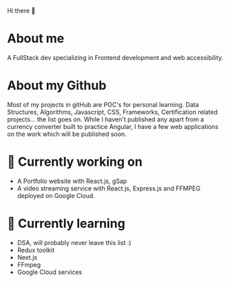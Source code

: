 Hi there 👋

# About me
A FullStack dev specializing in Frontend development and web accessibility.

# About my Github
Most of my projects in gitHub are POC's for personal learning. Data Structures, Algorithms, Javascript, CSS, Frameworks, Certification related projects... the list goes on. While I haven't published any apart from a currency converter built to practice Angular, I have a few web applications on the work which will be published soon.

# 🔭 Currently working on
- A Portfolio website with React.js, gSap
- A video streaming service with React.js, Express.js and FFMPEG deployed on Google Cloud.

# 🌱 Currently learning
- DSA, will probably never leave this list :)
- Redux toolkit
- Next.js
- FFmpeg
- Google Cloud services

<!--
**Nithyarakash-t/Nithyarakash-t** is a ✨ _special_ ✨ repository because its `README.md` (this file) appears on your GitHub profile.

Here are some ideas to get you started:

- 🔭 I’m currently working on ...
- 🌱 I’m currently learning ...
- 👯 I’m looking to collaborate on ...
- 🤔 I’m looking for help with ...
- 💬 Ask me about ...
- 📫 How to reach me: ...
- 😄 Pronouns: ...
- ⚡ Fun fact: ...
-->
